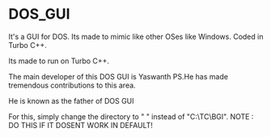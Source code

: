 # DOS_GUI
It's a GUI for DOS. Its made to mimic like other OSes like Windows. Coded in Turbo C++.

Its made to run on Turbo C++. 

The main developer of this DOS GUI is Yaswanth PS.He has made tremendous contributions to this area.

He is known as the father of DOS GUI

For this, simply change the directory to " " instead of "C:\\TC\\BGI". NOTE : DO THIS IF IT DOSENT WORK IN DEFAULT!
